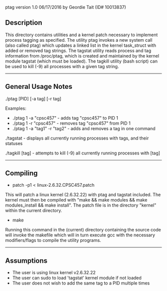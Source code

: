 ptag                version 1.0      06/17/2016 
by Geordie Tait                     (ID# 10013837) 

Description
-----------

This directory contains utilities and a kernel patch necessary to implement process
tagging as specified. The utility ptag invokes a new system call (also called ptag)
which updates a linked list in the kernel task_struct with added or removed tag strings.
The tagstat utility reads process and tag information from /proc/ptag, which is created
and maintained by the kernel module tagstat (which must be loaded). The tagkill utility
(bash script) can be used to kill (-9) all processes with a given tag string.


-------------------
General Usage Notes
-------------------

./ptag [PID] [-a tag] [-r tag]

Examples:
* ./ptag 1 -a "cpsc457" - adds tag "cpsc457" to PID 1
* ./ptag 1 -r "cpsc457" - removes tag "cpsc457" from PID 1
* ./ptag 1 -a "tag1" -r "tag2" - adds and removes a tag in one command

./tagstat - displays all currently running processes with tags, and their statuses

./tagkill [tag] - attempts to kill (-9) all currently running processes with [tag]

---------
Compiling
---------

* patch -p1 < linux-2.6.32.CPSC457.patch

This will patch a linux kernel (2.6.32.22) with ptag and tagstat included. The kernel
must then be compiled with "make && make modules && make modules_install && make install".
The patch file is in the directory "kernel" within the current directory.

* make

Running this command in the (current) directory containing the source code will invoke
the makefile which will in turn execute gcc with the necessary modifiers/flags to
compile the utility programs.

-----------
Assumptions
-----------

* The user is using linux kernel v2.6.32.22
* The user can sudo to load 'tagstat' kernel module if not loaded
* The user does not wish to add the same tag to a PID multiple times

